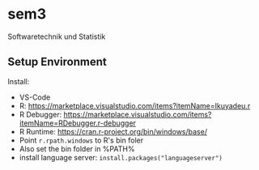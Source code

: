 # sem3

Softwaretechnik und Statistik

## Setup Environment

Install:
- VS-Code
- R: <https://marketplace.visualstudio.com/items?itemName=Ikuyadeu.r>
- R Debugger: <https://marketplace.visualstudio.com/items?itemName=RDebugger.r-debugger>
- R Runtime: <https://cran.r-project.org/bin/windows/base/>
- Point `r.rpath.windows` to R's bin foler
- Also set the bin folder in %PATH%
- install language server: `install.packages("languageserver")`

